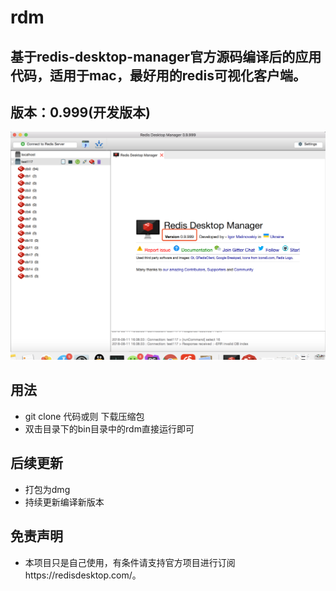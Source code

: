 # rdm
## 基于redis-desktop-manager官方源码编译后的应用代码，适用于mac，最好用的redis可视化客户端。
## 版本：0.999(开发版本)
![Image](./rdm.png)
## 用法
- git clone 代码或则 下载压缩包
- 双击目录下的bin目录中的rdm直接运行即可


## 后续更新
- 打包为dmg
- 持续更新编译新版本

## 免责声明
- 本项目只是自己使用，有条件请支持官方项目进行订阅https://redisdesktop.com/。
